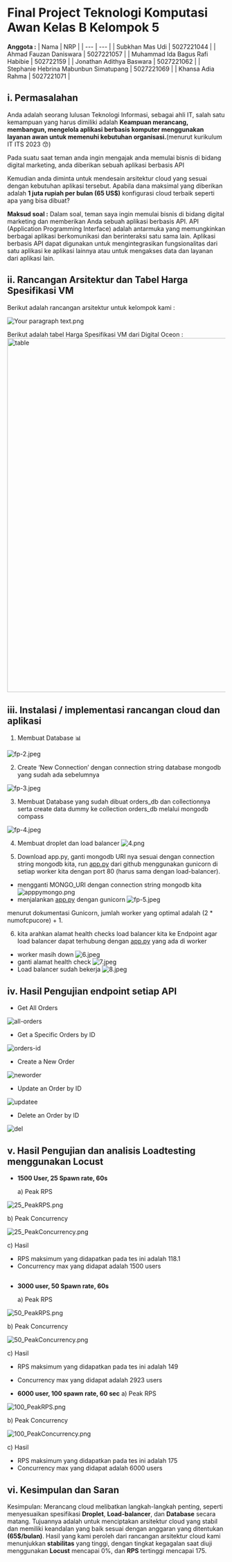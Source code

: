 # Final Project Teknologi Komputasi Awan Kelas B Kelompok 5

**Anggota :**
| Nama | NRP |
| --- | --- |
| Subkhan Mas Udi | 5027221044 |
| Ahmad Fauzan Daniswara | 5027221057 |
| Muhammad Ida Bagus Rafi Habibie | 502722159 |
| Jonathan Adithya Baswara | 5027221062 |
| Stephanie Hebrina Mabunbun Simatupang | 5027221069 |
| Khansa Adia Rahma | 5027221071 |

## i. Permasalahan

Anda adalah seorang lulusan Teknologi Informasi, sebagai ahli IT, salah satu kemampuan yang harus dimiliki adalah **Keampuan merancang, membangun, mengelola aplikasi berbasis komputer menggunakan layanan awan untuk memenuhi kebutuhan organisasi.**(menurut kurikulum IT ITS 2023 😙)

Pada suatu saat teman anda ingin mengajak anda memulai bisnis di bidang digital marketing, anda diberikan sebuah aplikasi berbasis API

Kemudian anda diminta untuk mendesain arsitektur cloud yang sesuai dengan kebutuhan aplikasi tersebut. Apabila dana maksimal yang diberikan adalah **1 juta rupiah per bulan (65 US$)** konfigurasi cloud terbaik seperti apa yang bisa dibuat?

**Maksud soal :** Dalam soal, teman saya ingin memulai bisnis di bidang digital marketing dan memberikan Anda sebuah aplikasi berbasis API. API (Application Programming Interface) adalah antarmuka yang memungkinkan berbagai aplikasi berkomunikasi dan berinteraksi satu sama lain. Aplikasi berbasis API dapat digunakan untuk mengintegrasikan fungsionalitas dari satu aplikasi ke aplikasi lainnya atau untuk mengakses data dan layanan dari aplikasi lain.

## ii. Rancangan Arsitektur **dan Tabel Harga Spesifikasi VM**

Berikut adalah rancangan arsitektur untuk kelompok kami : 

![Your paragraph text.png](Final%20Project%20Teknologi%20Komputasi%20Awan%20Kelas%20B%20Kel%2060b232652434444d9c28bbb509c3b1e0/Your_paragraph_text.png)

Berikut adalah tabel Harga Spesifikasi VM dari Digital Oceon  : 
<img width="817" alt="table" src="https://github.com/stephaniehebrina/finalproject-b5/assets/143694784/40b690b8-9825-48c4-9db4-96b2f62bf2ce">

## iii. Instalasi / implementasi rancangan cloud dan aplikasi

1. Membuat Database 📊

![fp-2.jpeg](Final%20Project%20Teknologi%20Komputasi%20Awan%20Kelas%20B%20Kel%2060b232652434444d9c28bbb509c3b1e0/fp-2.jpeg)

2. Create ‘New Connection’ dengan connection string database mongodb yang sudah ada sebelumnya 

![fp-3.jpeg](Final%20Project%20Teknologi%20Komputasi%20Awan%20Kelas%20B%20Kel%2060b232652434444d9c28bbb509c3b1e0/fp-3.jpeg)

3. Membuat Database yang sudah dibuat orders_db dan collectionnya serta create data dummy ke collection orders_db melalui mongodb compass 

![fp-4.jpeg](Final%20Project%20Teknologi%20Komputasi%20Awan%20Kelas%20B%20Kel%2060b232652434444d9c28bbb509c3b1e0/fp-4.jpeg)

4. Membuat droplet dan load balancer
![4.png](Final%20Project%20Teknologi%20Komputasi%20Awan%20Kelas%20B%20Kel%2060b232652434444d9c28bbb509c3b1e0/4.png)

5. Download app.py, ganti mongodb URI nya sesuai dengan connection string mongodb kita, run [app.py](http://app.py) dari github menggunakan gunicorn di setiap worker kita dengan port 80 (harus sama dengan load-balancer).
- mengganti MONGO_URI dengan connection string mongodb kita 
![apppymongo.png](Final%20Project%20Teknologi%20Komputasi%20Awan%20Kelas%20B%20Kel%2060b232652434444d9c28bbb509c3b1e0/apppymongo.png)
- menjalankan [app.py](http://app.py) dengan gunicorn
![fp-5.jpeg](Final%20Project%20Teknologi%20Komputasi%20Awan%20Kelas%20B%20Kel%2060b232652434444d9c28bbb509c3b1e0/fp-5.jpeg)

menurut dokumentasi Gunicorn, jumlah worker yang optimal adalah (2 * numofcpucore) + 1.

6. kita arahkan alamat health checks load balancer kita ke Endpoint agar load balancer dapat terhubung dengan [app.py](http://app.py) yang ada di worker
- worker masih down
![6.jpeg](Final%20Project%20Teknologi%20Komputasi%20Awan%20Kelas%20B%20Kel%2060b232652434444d9c28bbb509c3b1e0/6.jpeg)
- ganti alamat health check
![7.jpeg](Final%20Project%20Teknologi%20Komputasi%20Awan%20Kelas%20B%20Kel%2060b232652434444d9c28bbb509c3b1e0/7.jpeg)
- Load balancer sudah bekerja
![8.jpeg](Final%20Project%20Teknologi%20Komputasi%20Awan%20Kelas%20B%20Kel%2060b232652434444d9c28bbb509c3b1e0/8.jpeg)



## iv. Hasil Pengujian endpoint setiap API

- Get All Orders

![all-orders](https://github.com/stephaniehebrina/finalproject-b5/assets/143694784/050e33a7-4fba-4047-96e9-525dc987e9cd)

- Get a Specific Orders by ID

![orders-id](https://github.com/stephaniehebrina/finalproject-b5/assets/143694784/37db661e-b4ee-4538-acdc-fa81c5d64bc4)

- Create a New Order

![neworder](https://github.com/stephaniehebrina/finalproject-b5/assets/143694784/24ae7cae-acd7-494e-9134-280d0bc3b217)

- Update an Order by ID

![updatee](https://github.com/stephaniehebrina/finalproject-b5/assets/143694784/d82b17b7-4b3e-4329-a0c4-9d757471e279)

- Delete an Order by ID

![del](https://github.com/stephaniehebrina/finalproject-b5/assets/143694784/a8961dc5-4a4f-4c5c-90b7-9375c3111c88)

## v. Hasil Pengujian dan analisis Loadtesting menggunakan Locust
- **1500 User, 25 Spawn rate, 60s**

  a) Peak RPS

![25_PeakRPS.png](Final%20Project%20Teknologi%20Komputasi%20Awan%20Kelas%20B%20Kel%2060b232652434444d9c28bbb509c3b1e0/25_PeakRPS.png)

  b) Peak Concurrency

![25_PeakConcurrency.png](Final%20Project%20Teknologi%20Komputasi%20Awan%20Kelas%20B%20Kel%2060b232652434444d9c28bbb509c3b1e0/25_PeakConcurrency.png)

  c) Hasil
- RPS maksimum yang didapatkan pada tes ini adalah 118.1
- Concurrency max yang didapat adalah 1500 users

##

- **3000 user, 50 Spawn rate, 60s**

  a) Peak RPS

![50_PeakRPS.png](Final%20Project%20Teknologi%20Komputasi%20Awan%20Kelas%20B%20Kel%2060b232652434444d9c28bbb509c3b1e0/50_PeakRPS.png)

  b) Peak Concurrency

![50_PeakConcurrency.png](Final%20Project%20Teknologi%20Komputasi%20Awan%20Kelas%20B%20Kel%2060b232652434444d9c28bbb509c3b1e0/50_PeakConcurrency.png)

  c) Hasil
- RPS maksimum yang didapatkan pada tes ini adalah 149
- Concurrency max yang didapat adalah 2923 users

- **6000 user, 100 spawn rate, 60 sec**
  a) Peak RPS

![100_PeakRPS.png](Final%20Project%20Teknologi%20Komputasi%20Awan%20Kelas%20B%20Kel%2060b232652434444d9c28bbb509c3b1e0/100_PeakRPS.png)

  b) Peak Concurrency

![100_PeakConcurrency.png](Final%20Project%20Teknologi%20Komputasi%20Awan%20Kelas%20B%20Kel%2060b232652434444d9c28bbb509c3b1e0/100_PeakConcurrency.png)

  c) Hasil
- RPS maksimum yang didapatkan pada tes ini adalah 175
- Concurrency max yang didapat adalah 6000 users

## vi. Kesimpulan dan Saran

Kesimpulan: Merancang cloud melibatkan langkah-langkah penting, seperti menyesuaikan spesifikasi **Droplet**, **Load-balancer**, dan **Database** secara matang. Tujuannya adalah untuk menciptakan arsitektur cloud yang stabil dan memiliki keandalan yang baik sesuai dengan anggaran yang ditentukan **(65$/bulan)**. Hasil yang kami peroleh dari rancangan arsitektur cloud kami menunjukkan **stabilitas** yang tinggi, dengan tingkat kegagalan saat diuji menggunakan **Locust** mencapai 0%, dan **RPS** tertinggi mencapai 175.

